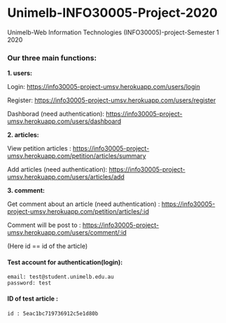 # Unimelb-INFO30005-Project-2020
Unimelb-Web Information Technologies (INFO30005)-project-Semester 1 2020

### Our three main functions:

**1.  users:** 

Login: https://info30005-project-umsv.herokuapp.com/users/login
    
Register: https://info30005-project-umsv.herokuapp.com/users/register
    
Dashborad (need authentication): https://info30005-project-umsv.herokuapp.com/users/dashboard


**2.  articles:** 

View petition articles : https://info30005-project-umsv.herokuapp.com/petition/articles/summary

Add articles (need authentication): https://info30005-project-umsv.herokuapp.com/users/articles/add

**3.  comment:**

Get comment about an article (need authentication) : https://info30005-project-umsv.herokuapp.com/petition/articles/:id

Comment will be post to : https://info30005-project-umsv.herokuapp.com/users/comment/:id

(Here id == id of the article)

#### Test account for authentication(login):
        
    email: test@student.unimelb.edu.au
    password: test
        
#### ID of test article : 
    id : 5eac1bc719736912c5e1d80b
